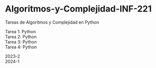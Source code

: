 # Algoritmos-y-Complejidad-INF-221
Tareas de Algoritmos y Complejidad en Python

Tarea 1: Python  
Tarea 2: Python  
Tarea 3: Python   
Tarea 4: Python  

2023-2  
2024-1
